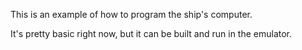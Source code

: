 This is an example of how to program the ship's computer.

It's pretty basic right now, but it can be built and run
in the emulator.
